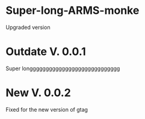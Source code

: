 # Super-long-ARMS-monke
Upgraded version
# Outdate V. 0.0.1
Super longggggggggggggggggggggggggggg
# New V. 0.0.2
Fixed for the new version of gtag
